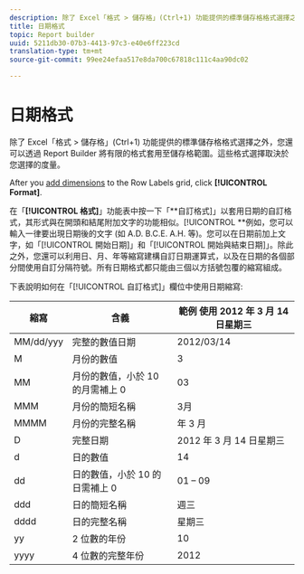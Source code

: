```yaml
---
description: 除了 Excel「格式 > 儲存格」(Ctrl+1) 功能提供的標準儲存格格式選擇之外，您還可以透過 Report Builder 將有限的格式套用至儲存格範圍。這些格式選擇取決於您選擇的度量。
title: 日期格式
topic: Report builder
uuid: 5211db30-07b3-4413-97c3-e40e6ff223cd
translation-type: tm+mt
source-git-commit: 99ee24efaa517e8da700c67818c111c4aa90dc02

---
```



# 日期格式

除了 Excel「格式 &gt; 儲存格」(Ctrl+1) 功能提供的標準儲存格格式選擇之外，您還可以透過 Report Builder 將有限的格式套用至儲存格範圍。這些格式選擇取決於您選擇的度量。

After you [add dimensions](/help/analyze/report-builder/layout/c-metrics-dimensions/t-add-metrics-and-dimensions.md) to the Row Labels grid, click **[!UICONTROL Format]**.

在「**[!UICONTROL 格式]**」功能表中按一下「**自訂格式]」以套用日期的自訂格式，其形式與在開頭和結尾附加文字的功能相似。[!UICONTROL **&#x200B;例如，您可以輸入一律要出現日期後的文字 (如 A.D. B.C.E. A.H. 等)。您可以在日期前加上文字，如「[!UICONTROL 開始日期]」和「[!UICONTROL 開始與結束日期]」。除此之外，您還可以利用日、月、年等縮寫建構自訂日期運算式，以及在日期的各個部分間使用自訂分隔符號。所有日期格式都只能由三個以方括號包覆的縮寫組成。

下表說明如何在「[!UICONTROL 自訂格式]」欄位中使用日期縮寫: 

| 縮寫 | 含義 | 範例   使用 2012 年 3 月 14 日星期三 |
|--- |--- |--- |
| MM/dd/yyy | 完整的數值日期 | 2012/03/14 |
| M | 月份的數值 | 3 |
| MM | 月份的數值，小於 10 的月需補上 0 | 03 |
| MMM | 月份的簡短名稱 | 3月 |
| MMMM | 月份的完整名稱 |  年 3 月 |
| D | 完整日期 | 2012 年 3 月 14 日星期三 |
| d | 日的數值 | 14 |
| dd | 日的數值，小於 10 的日需補上 0 | 01 – 09 |
| ddd | 日的簡短名稱 | 週三 |
| dddd | 日的完整名稱 | 星期三 |
| yy | 2 位數的年份 | 10 |
| yyyy | 4 位數的完整年份 | 2012 |
